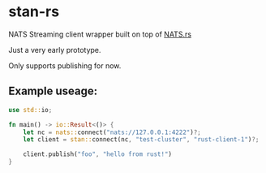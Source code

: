 # stan-rs

NATS Streaming client wrapper built on top of [NATS.rs](https://github.com/nats-io/nats.rs)

Just a very early prototype.

Only supports publishing for now.


## Example useage:

```rust
use std::io;

fn main() -> io::Result<()> {
    let nc = nats::connect("nats://127.0.0.1:4222")?;
    let client = stan::connect(nc, "test-cluster", "rust-client-1")?;

    client.publish("foo", "hello from rust!")
}
```
